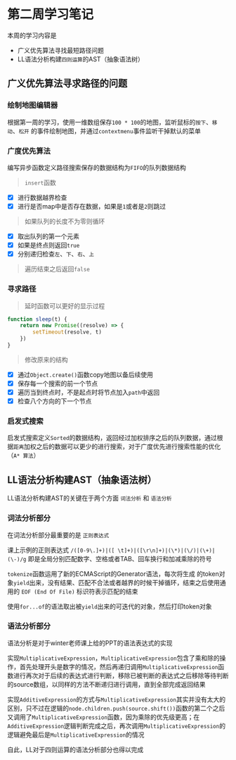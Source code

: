 # 第二周学习笔记

本周的学习内容是

- 广义优先算法寻找最短路径问题
- LL语法分析构建`四则运算`的AST（抽象语法树）

## 广义优先算法寻求路径的问题

### 绘制地图编辑器

根据第一周的学习，使用一维数组保存`100 * 100`的地图，监听鼠标的`按下`、`移动`、`松开`
的事件绘制地图，并通过`contextmenu`事件监听干掉默认的菜单

### 广度优先算法

编写异步函数定义路径搜索保存的数据结构为`FIFO`的队列数据结构

> `insert`函数

- [x] 进行数据越界检查
- [x] 进行是否map中是否存在数据，如果是`1`或者是`2`则跳过

> 如果队列的长度不为零则循环

- [x] 取出队列的第一个元素
- [x] 如果是终点则返回`true`
- [x] 分别递归检查`左`、`下`、`右`、`上`

> 遍历结束之后返回`false`

### 寻求路径

> 延时函数可以更好的显示过程

```javascript
function sleep(t) {
    return new Promise((resolve) => {
        setTimeout(resolve, t)
    })
}
```

> 修改原来的结构

- [x] 通过`Object.create()`函数copy地图以备后续使用
- [x] 保存每一个搜索的前一个节点
- [x] 遍历当到终点时，不是起点时将节点加入`path`中返回
- [x] 检查八个方向的下一个节点

### 启发式搜索

启发式搜索定义`Sorted`的数据结构，返回经过加权排序之后的队列数据，通过根据`距离`加权之后的数据可以更少的进行搜索，对于广度优先进行搜索性能的优化（`A* 算法`）

## LL语法分析构建AST（抽象语法树）

LL语法分析构建AST的关键在于两个方面 `词法分析` 和 `语法分析`

### 词法分析部分

在词法分析部分最重要的是 `正则表达式`

课上示例的正则表达式 `/([0-9\.]+)|([ \t]+)|([\r\n]+)|(\*)|(\/)|(\+)|(\-)/g` 即是全局分别匹配数字、空格或者TAB、回车换行和加减乘除的符号

`tokenize`函数运用了新的ECMAScript的Generator语法，每次将生成 的token对象`yield`出来，没有结果、匹配不合法或者越界的时候干掉循环，结束之后使用通用的 `EOF (End Of File)` 标识符表示匹配的结束

使用`for...of`的语法取出被`yield`出来的可迭代的对象，然后打印token对象

### 语法分析部分

语法分析是对于winter老师课上给的PPT的语法表达式的实现

实现`MultiplicativeExpression`，`MultiplicativeExpression`包含了乘和除的操作，首先处理开头是数字的情况，然后再递归调用`MultiplicativeExpression`函数进行再次对于后续的表达式进行判断，移除已被判断的表达式之后移除等待判断的source数组，以同样的方法不断递归进行调用，直到全部完成返回结果

实现`AdditiveExpression`的方式与`MultiplicativeExpression`其实并没有太大的区别，只不过在逻辑的`node.children.push(source.shift())`函数的第二个之后又调用了`MultiplicativeExpression`函数，因为乘除的优先级更高；在`AdditiveExpression`逻辑判断完成之后，再次调用`MultiplicativeExpression`的逻辑避免最后是`MultiplicativeExpression`的情况

自此，LL对于四则运算的语法分析部分也得以完成
